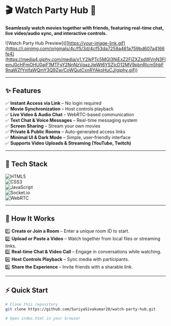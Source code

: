 # 🎬 Watch Party Hub 🍿  

**Seamlessly watch movies together with friends, featuring real-time chat, live video/audio sync, and interactive controls.**  

![Watch Party Hub Preview]([[https://your-image-link.gif](https://i.pinimg.com/originals/4c/f5/3d/4cf53da7258a461a759bd607a4166fe4](https://media4.giphy.com/media/v1.Y2lkPTc5MGI3NjExZ2FlZXZsdWVnN3FlemJ0cHFmOHU0ajF1MTFsY2NnNzVqazJteWt6YSZlcD12MV9pbnRlcm5hbF9naWZfYnlfaWQmY3Q9Zw/CoWQutCxnRYAkoHuCJ/giphy.gif))  

---

## ✨ Features  
✅ **Instant Access via Link** – No login required  
✅ **Movie Synchronization** – Host controls playback  
✅ **Live Video & Audio Chat** – WebRTC-based communication  
✅ **Text Chat & Voice Messages** – Real-time messaging system  
✅ **Screen Sharing** – Stream your own movies  
✅ **Private & Public Rooms** – Auto-generated access links  
✅ **Minimal UI & Dark Mode** – Simple, user-friendly interface  
✅ **Supports Video Uploads & Streaming (YouTube, Twitch)**  

---

## 🚀 Tech Stack  
![HTML5](https://img.shields.io/badge/HTML5-%23E34F26.svg?style=for-the-badge&logo=html5&logoColor=white)  
![CSS3](https://img.shields.io/badge/CSS3-%231572B6.svg?style=for-the-badge&logo=css3&logoColor=white)  
![JavaScript](https://img.shields.io/badge/JavaScript-%23F7DF1E.svg?style=for-the-badge&logo=javascript&logoColor=black)  
![Socket.io](https://img.shields.io/badge/Socket.io-%23010101.svg?style=for-the-badge&logo=socket.io&logoColor=white)  
![WebRTC](https://img.shields.io/badge/WebRTC-%23009089.svg?style=for-the-badge&logo=webrtc&logoColor=white)  

---

## 🎥 How It Works  
1️⃣ **Create or Join a Room** – Enter a unique room ID to start.  
2️⃣ **Upload or Paste a Video** – Watch together from local files or streaming links.  
3️⃣ **Real-time Chat & Video Call** – Engage in conversations while watching.  
4️⃣ **Host Controls Playback** – Sync media with participants.  
5️⃣ **Share the Experience** – Invite friends with a sharable link.  

---

## ⚡ Quick Start  
```bash
# Clone this repository
git clone https://github.com/SuriyaSivakumar20/watch-party-hub.git  

# Open index.html in your browser
